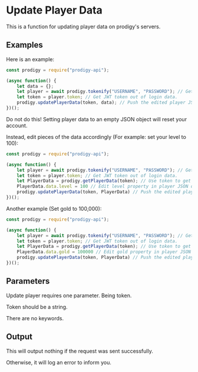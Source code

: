 # Update Player Data

This is a function for updating player data on prodigy's servers.

## Examples

Here is an example:
```js
const prodigy = require("prodigy-api");

(async function() {
    let data = {};
    let player = await prodigy.tokenify("USERNAME", "PASSWORD"); // Get your player login data.
    let token = player.token; // Get JWT token out of login data.
    prodigy.updatePlayerData(token, data); // Push the edited player JSON data back into the account.
})();
```
Do not do this! Setting player data to an empty JSON object will reset your account.

Instead, edit pieces of the data accordingly (For example: set your level to 100):
```js
const prodigy = require("prodigy-api");

(async function() {
    let player = await prodigy.tokenify("USERNAME", "PASSWORD"); // Get your player login data.
    let token = player.token; // Get JWT token out of login data.
    let PlayerData = prodigy.getPlayerData(token); // Use token to get player JSON data.
    PlayerData.data.level = 100 // Edit level property in player JSON data.
    prodigy.updatePlayerData(token, PlayerData) // Push the edited player JSON data back into the account.
})();
```
Another example (Set gold to 100,000):
```js
const prodigy = require("prodigy-api");

(async function() {
    let player = await prodigy.tokenify("USERNAME", "PASSWORD"); // Get your player login data.
    let token = player.token; // Get JWT token out of login data.
    let PlayerData = prodigy.getPlayerData(token); // Use token to get player JSON data.
    PlayerData.data.gold = 100000 // Edit gold property in player JSON data.
    prodigy.updatePlayerData(token, PlayerData) // Push the edited player JSON data back into the account.
})();
```

## Parameters

Update player requires one parameter. Being token.

Token should be a string.

There are no keywords.

## Output

This will output nothing if the request was sent successfully.

Otherwise, it will log an error to inform you.